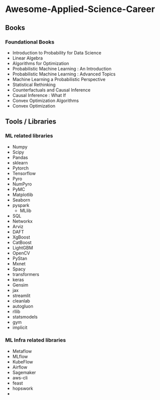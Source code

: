# Awesome-Applied-Science-Career

## Books
### Foundational Books
- Introduction to Probability for Data Science
- Linear Algebra
- Algorithms for Optimization
- Probabilistic Machine Learning : An Introduction
- Probabilistic Machine Learning : Advanced Topics
- Machine Learning a Probabilistic Perspective
- Statistical Rethinking
- Counterfactuals and Causal Inference
- Causal Inference : What If
- Convex Optimization Algorithms
- Convex Optimization


## Tools / Libraries
### ML related libraries
- Numpy
- Scipy
- Pandas
- sklearn
- Pytorch
- Tensorflow
- Pyro
- NumPyro
- PyMC
- Matplotlib
- Seaborn
- pyspark
  - MLlib  
- SQL
- Networkx
- Arviz
- DAFT
- XgBoost
- CatBoost
- LightGBM
- OpenCV
- PyStan
- Mxnet
- Spacy
- transformers
- keras
- Gensim
- jax
- streamlit
- cleanlab
- autogluon
- rllib
- statsmodels
- gym
- implicit

### ML Infra related libraries
- Metaflow
- MLflow
- KubeFlow
- Airflow
- Sagemaker
- aws-cli
- feast
- hopswork
- 
